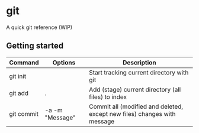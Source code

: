 # git
A quick git reference (WIP)

## Getting started

| Command     | Options     | Description                                                      |
|-------------|-------------|---------------------------------------------------------|
| git init        |             | Start tracking current directory with git |
| git add         | .           | Add (stage) current directory (all files) to index  |
| git commit      | -a -m "Message"   | Commit all (modified and deleted, except new files) changes with message  |
